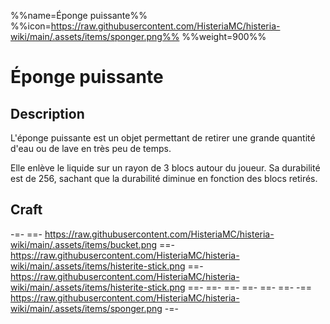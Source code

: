 %%name=Éponge puissante%%
%%icon=https://raw.githubusercontent.com/HisteriaMC/histeria-wiki/main/.assets/items/sponger.png%%
%%weight=900%%

# Éponge puissante

## Description

L'éponge puissante est un objet permettant de retirer une grande quantité d'eau ou de lave en très peu de temps.

Elle enlève le liquide sur un rayon de 3 blocs autour du joueur. Sa durabilité est de 256, sachant que la durabilité diminue en fonction des blocs retirés.

## Craft

-=-
 ==- https://raw.githubusercontent.com/HisteriaMC/histeria-wiki/main/.assets/items/bucket.png
 ==- https://raw.githubusercontent.com/HisteriaMC/histeria-wiki/main/.assets/items/histerite-stick.png
 ==- https://raw.githubusercontent.com/HisteriaMC/histeria-wiki/main/.assets/items/histerite-stick.png
 ==- 
 ==- 
 ==- 
 ==- 
 ==- 
 ==- 
 -== https://raw.githubusercontent.com/HisteriaMC/histeria-wiki/main/.assets/items/sponger.png
-=-
